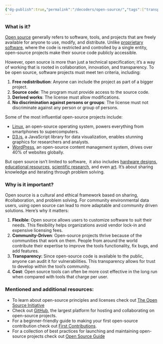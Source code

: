 ```yaml
---
{"dg-publish":true,"permalink":"/decoders/open-source/","tags":["transparency","collaboration","accessibility"]}
---
```



### **What is it?**

[Open source](https://opensource.org/osd) generally refers to software, tools, and projects that are freely available for anyone to use, modify, and distribute. Unlike [proprietary software](https://en.wikipedia.org/wiki/Proprietary_software), where the code is restricted and controlled by a single entity, open-source projects make their source code publicly accessible. 

However, open source is more than just a technical specification; it’s a way of working that is rooted in collaboration, innovation, and transparency. To be open source, software projects must meet ten criteria, including:
1. **Free redistribution**: Anyone can include the project as part of a bigger project.
2. **Source code**: The program must provide access to the source code.
3. **Derived works**: The license must allow modifications.
4. **No discrimination against persons or groups**: The license must not discriminate against any person or group of persons.

  

Some of the most influential open-source projects include:

- [Linux](https://www.linux.org/), an open-source operating system, powers everything from smartphones to supercomputers.
- [D3.js](https://d3js.org/), a JavaScript library for data visualization, enables stunning graphics for researchers and analysts.
- [WordPress](https://wordpress.com/), an open-source content management system, drives over 40% of websites globally.


But open source isn’t limited to software,  it also includes [hardware designs](https://digital-naturalism-laboratories.github.io/Mothbox/), [educational resources](https://guides.monmouth.edu/Open_Source), [scientific research](https://science.nasa.gov/open-science/), and even [art](https://www.artic.edu/open-access/open-access-images). It’s about sharing knowledge and iterating through problem solving.

  

### **Why is it important?**

Open source is a cultural and ethical framework based on sharing, #collaboration, and problem solving. For community environmental data users, using open source can lead to more adaptable and community driven solutions. Here’s why it matters:

1. **Flexible**: Open source allows users to customize software to suit their needs. This flexibility helps organizations avoid vendor lock-in and expensive licensing fees.
2. **Community-Driven**: Open-source projects thrive because of the communities that work on them. People from around the world contribute their expertise to improve the tools functionality, fix bugs, and add features. 
3. **Transparency:** Since open-source code is available to the public, anyone can audit it for vulnerabilities. This transparency allows for trust to develop within the tool’s community.
4. **Cost**: Open source tools can often be more cost effective in the long run when compared with tools that charge per user. 
  

### **Mentioned and additional resources**:

- To learn about open-source principles and licenses check out [The Open Source Initiative](https://opensource.org/)
- Check out [GitHub](https://github.com/), the largest platform for hosting and collaborating on open-source projects.
- For a beginner-friendly guide to making your first open-source contribution check out [First Contributions](https://firstcontributions.github.io/).
- For a collection of best practices for launching and maintaining open-source projects check out [Open Source Guide](https://opensource.guide/)